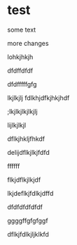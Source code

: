 # test

some text

more changes

lohkjhkjh

dfdffdfdf


dfdfffffgfg


lkjlkjlj
fdlkhjdfkjhkjhdf


;lkjlkjlkjlkjlj


lijlkjlkjl

dflkjhkljfhkdf


delijdflkjlkjfdfd

ffffff


flkjdflkjlkjdf

lkjdeflkjfdlkjdffd


dfdfdfdfdfdf


ggggffgfgfggf

dflkjfdlkjljklkfd

